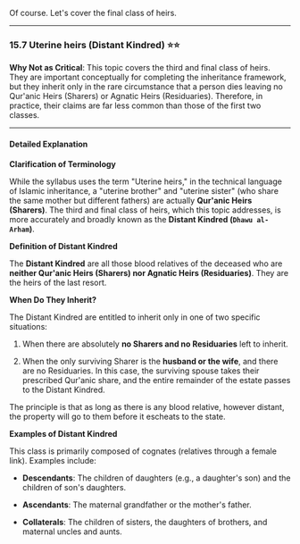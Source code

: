 Of course. Let's cover the final class of heirs.

---

### 15.7 Uterine heirs (Distant Kindred) ⭐⭐

**Why Not as Critical**: This topic covers the third and final class of heirs. They are important conceptually for completing the inheritance framework, but they inherit only in the rare circumstance that a person dies leaving no Qur'anic Heirs (Sharers) or Agnatic Heirs (Residuaries). Therefore, in practice, their claims are far less common than those of the first two classes.

---

#### Detailed Explanation

**Clarification of Terminology**

While the syllabus uses the term "Uterine heirs," in the technical language of Islamic inheritance, a "uterine brother" and "uterine sister" (who share the same mother but different fathers) are actually **Qur'anic Heirs (Sharers)**. The third and final class of heirs, which this topic addresses, is more accurately and broadly known as the **Distant Kindred (`Dhawu al-Arham`)**.

**Definition of Distant Kindred**

The **Distant Kindred** are all those blood relatives of the deceased who are **neither Qur'anic Heirs (Sharers) nor Agnatic Heirs (Residuaries)**. They are the heirs of the last resort.

**When Do They Inherit?**

The Distant Kindred are entitled to inherit only in one of two specific situations:

1. When there are absolutely **no Sharers and no Residuaries** left to inherit.
    
2. When the only surviving Sharer is the **husband or the wife**, and there are no Residuaries. In this case, the surviving spouse takes their prescribed Qur'anic share, and the entire remainder of the estate passes to the Distant Kindred.
    

The principle is that as long as there is any blood relative, however distant, the property will go to them before it escheats to the state.

**Examples of Distant Kindred**

This class is primarily composed of cognates (relatives through a female link). Examples include:

- **Descendants**: The children of daughters (e.g., a daughter's son) and the children of son's daughters.
    
- **Ascendants**: The maternal grandfather or the mother's father.
    
- **Collaterals**: The children of sisters, the daughters of brothers, and maternal uncles and aunts.